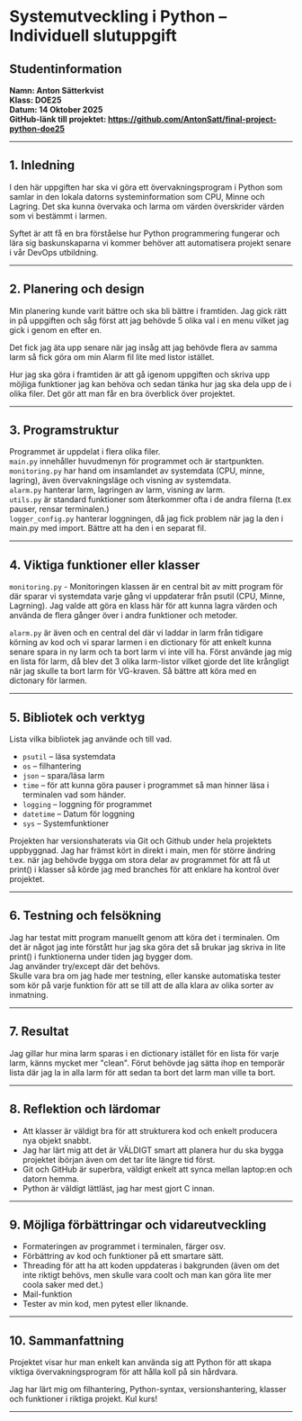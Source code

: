 # Systemutveckling i Python – Individuell slutuppgift

## Studentinformation
**Namn: Anton Sätterkvist**  
**Klass: DOE25**  
**Datum: 14 Oktober 2025**  
**GitHub-länk till projektet: https://github.com/AntonSatt/final-project-python-doe25**  

---

## 1. Inledning
I den här uppgiften har ska vi göra ett övervakningsprogram i Python som samlar in den lokala datorns systeminformation som CPU, Minne och Lagring. Det ska kunna övervaka och larma om värden överskrider värden som vi bestämmt i larmen. 

Syftet är att få en bra förståelse hur Python programmering fungerar och lära sig baskunskaparna vi kommer behöver att automatisera projekt senare i vår DevOps utbildning. 

---

## 2. Planering och design
Min planering kunde varit bättre och ska bli bättre i framtiden. Jag gick rätt in på uppgiften och såg först att jag behövde 5 olika val i en menu vilket jag gick i genom en efter en. 

Det fick jag äta upp senare när jag insåg att jag behövde flera av samma larm så fick göra om min Alarm fil lite med listor istället. 

Hur jag ska göra i framtiden är att gå igenom uppgiften och skriva upp möjliga funktioner jag kan behöva och sedan tänka hur jag ska dela upp de i olika filer. Det gör att man får en bra överblick över projektet.

---

## 3. Programstruktur
Programmet är uppdelat i flera olika filer.     
`main.py` innehåller huvudmenyn för programmet och är startpunkten.     
`monitoring.py` har hand om insamlandet av systemdata (CPU, minne, lagring), även övervakningsläge och visning av systemdata.   
`alarm.py` hanterar larm, lagringen av larm, visning av larm.   
`utils.py` är standard funktioner som återkommer ofta i de andra filerna (t.ex pauser,  rensar terminalen.)     
`logger_config.py` hanterar loggningen, då jag fick problem när jag la den i main.py med import. Bättre att ha den i en separat fil. 

---

## 4. Viktiga funktioner eller klasser

`monitoring.py` - Monitoringen klassen är en central bit av mitt program för där sparar vi systemdata varje gång vi uppdaterar från psutil (CPU, Minne, Lagrning). Jag valde att göra en klass här för att kunna lagra värden och använda de flera gånger över i andra funktioner och metoder. 

`alarm.py` är även och en central del där vi laddar in larm från tidigare körning av kod och vi sparar larmen i en dictionary för att enkelt kunna senare spara in ny larm och ta bort larm vi inte vill ha. Först använde jag mig en lista för larm, då blev det 3 olika larm-listor vilket gjorde det lite krångligt när jag skulle ta bort larm för VG-kraven. Så bättre att köra med en dictonary för larmen. 

---

## 5. Bibliotek och verktyg
Lista vilka bibliotek jag använde och till vad.

- `psutil` – läsa systemdata
- `os` – filhantering  
- `json` – spara/läsa larm  
- `time` – för att kunna göra pauser i programmet så man hinner läsa i terminalen vad som händer. 
- `logging` – loggning för programmet
- `datetime` – Datum för loggning
- `sys` – Systemfunktioner

Projekten har versionshaterats via Git och Github under hela projektets uppbyggnad. Jag har främst kört in direkt i main, men för större ändring t.ex. när jag behövde bygga om stora delar av programmet för att få ut print() i klasser så körde jag med branches för att enklare ha kontrol över projektet. 

---

## 6. Testning och felsökning

Jag har testat mitt program manuellt genom att köra det i terminalen. 
Om det är något jag inte förstått hur jag ska göra det så brukar jag skriva in lite print() i funktionerna under tiden jag bygger dom.      
Jag använder try/except där det behövs.     
Skulle vara bra om jag hade mer testning, eller kanske automatiska tester som kör på varje funktion för att se till att de alla klara av olika sorter av inmatning. 

---

## 7. Resultat

Jag gillar hur mina larm sparas i en dictionary istället för en lista för varje larm, känns mycket mer "clean". Förut behövde jag sätta ihop en temporär lista där jag la in alla larm för att sedan ta bort det larm man ville ta bort. 

---

## 8. Reflektion och lärdomar

- Att klasser är väldigt bra för att strukturera kod och enkelt producera nya objekt snabbt.    
- Jag har lärt mig att det är VÄLDIGT smart att planera hur du ska bygga projektet ibörjan även om det tar lite längre tid först.   
- Git och GitHub är superbra, väldigt enkelt att synca mellan laptop:en och datorn hemma.    
- Python är väldigt lättläst, jag har mest gjort C innan.   

---

## 9. Möjliga förbättringar och vidareutveckling

- Formateringen av programmet i terminalen, färger osv.     
- Förbättring av kod och funktioner på ett smartare sätt.   
- Threading för att ha att koden uppdateras i bakgrunden (även om det inte riktigt behövs, men skulle vara coolt och man kan göra lite mer coola saker med det.)    
- Mail-funktion     
- Tester av min kod, men pytest eller liknande.     

---

## 10. Sammanfattning

Projektet visar hur man enkelt kan använda sig att Python för att skapa viktiga övervakningsprogram för att hålla koll på sin hårdvara. 

Jag har lärt mig om filhantering, Python-syntax, versionshantering, klasser och funktioner i riktiga projekt. Kul kurs! 

---
